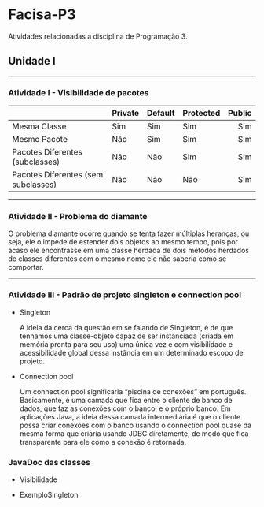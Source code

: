 # Facisa-P3

Atividades relacionadas a disciplina de Programação 3.

## Unidade I
----------
### Atividade I - Visibilidade de pacotes


|                                     | Private | Default | Protected | Public |
|-------------------------------------|---------|:--------| :---------|-------:|
| Mesma Classe                        |   Sim   |   Sim   |    Sim    |   Sim  |
| Mesmo Pacote                        |   Não   |   Sim   |    Sim    |   Sim  |
| Pacotes Diferentes (subclasses)     |   Não   |   Não   |    Sim    |   Sim  |
| Pacotes Diferentes (sem subclasses) |   Não   |   Não   |    Não    |   Sim  |
________________________________________________________________________________________________________________________________________

### Atividade II - Problema do diamante

   O problema diamante ocorre quando se tenta fazer múltiplas heranças, ou seja, ele o impede de estender dois objetos ao mesmo tempo, pois por acaso ele encontrasse em uma classe herdada de dois métodos herdados de classes diferentes com o mesmo nome ele não saberia como se comportar.

________________________________________________________________________________________________________________________________________

### Atividade III - Padrão de projeto singleton e connection pool

* Singleton

    A ideia da cerca da questão em se falando de Singleton, é de que tenhamos uma classe-objeto capaz de ser instanciada (criada em memória pronta para seu uso) uma única vez e com visibilidade e acessibilidade global dessa instância em um determinado escopo de projeto. 
    
* Connection pool

    Um connection pool significaria “piscina de conexões” em português. Basicamente, é uma camada que fica entre o cliente de banco de dados, que faz as conexões com o banco, e o próprio banco. Em aplicações Java, a ideia dessa camada intermediária é que o cliente possa criar conexões com o banco usando o connection pool quase da mesma forma que criaria usando JDBC diretamente, de modo que fica transparente para ele como a conexão é retornada.

### JavaDoc das classes
  
  * Visibilidade
  
  
  
  * ExemploSingleton

